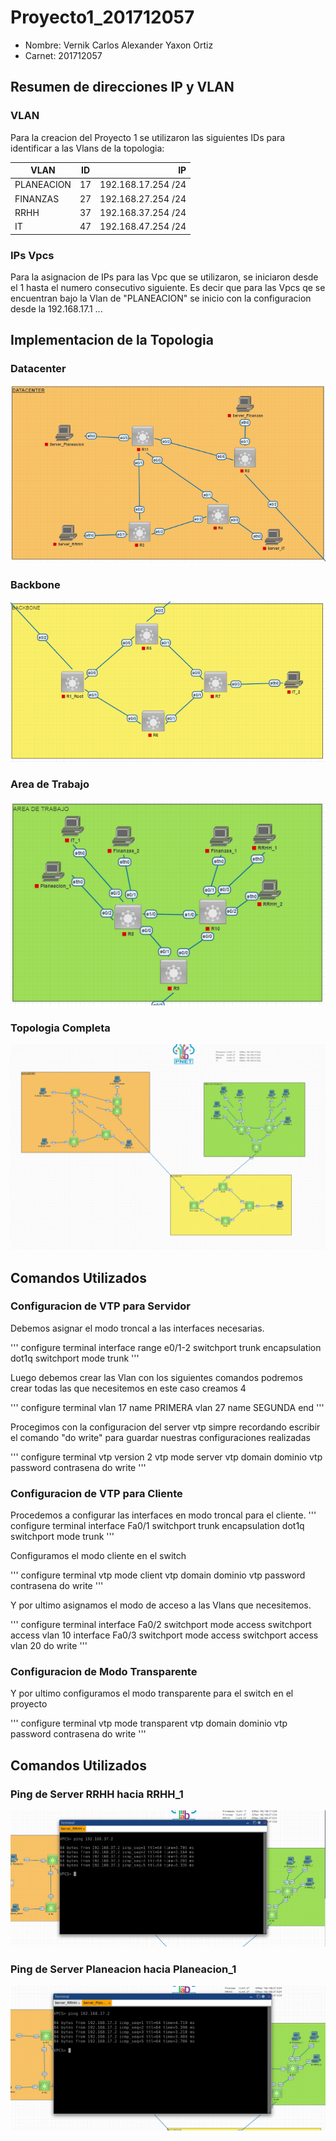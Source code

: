 # Proyecto1_201712057

- Nombre: Vernik Carlos Alexander Yaxon Ortiz
- Carnet: 201712057

## Resumen de direcciones IP y VLAN

### VLAN
Para la creacion del Proyecto 1 se utilizaron las siguientes IDs para identificar a las Vlans de la topologia:

| VLAN   | ID | IP |
|----------|-----|----:|
| PLANEACION     |  17  | 192.168.17.254 /24  |
| FINANZAS |  27  | 192.168.27.254 /24  | 
| RRHH |  37  | 192.168.37.254 /24  |
| IT |  47  | 192.168.47.254 /24  |

### IPs Vpcs
Para la asignacion de IPs para las Vpc que se utilizaron, se iniciaron desde el 1 hasta el numero consecutivo siguiente.
Es decir que para las Vpcs qe se encuentran bajo la Vlan de "PLANEACION" se inicio con la configuracion desde la 192.168.17.1 ...

## Implementacion de la Topologia

### Datacenter

![D](./img/Datacenter.png)

### Backbone

![D](./img/Backbone.png)

### Area de Trabajo

![D](./img/Area_trabajo.png)

### Topologia Completa

![D](./img/Topologia.png)

## Comandos Utilizados

### Configuracion de VTP para Servidor

Debemos asignar el modo troncal a las interfaces necesarias.

'''
configure terminal
interface range e0/1-2
switchport trunk encapsulation dot1q
switchport mode trunk
'''

Luego debemos crear las Vlan con los siguientes comandos podremos crear todas las que necesitemos en este caso creamos 4

'''
configure terminal
vlan 17
name PRIMERA
vlan 27
name SEGUNDA
end
'''

Procegimos con la configuracion del server vtp simpre recordando escribir el comando "do write" para guardar nuestras configuraciones realizadas

'''
configure terminal
vtp version 2
vtp mode server
vtp domain dominio
vtp password contrasena
do write
'''

### Configuracion de VTP para Cliente

Procedemos a configurar las interfaces en modo troncal para el cliente.
'''
configure terminal
interface Fa0/1
switchport trunk encapsulation dot1q
switchport mode trunk
'''

Configuramos el modo cliente en el switch

'''
configure terminal
vtp mode client
vtp domain dominio
vtp password contrasena
do write
'''

Y por ultimo asignamos el modo de acceso a las Vlans que necesitemos.

'''
configure terminal
interface Fa0/2
switchport mode access
switchport access vlan 10
interface Fa0/3
switchport mode access
switchport access vlan 20
do write
'''

### Configuracion de Modo Transparente

Y por ultimo configuramos el modo transparente para el switch en el proyecto

'''
configure terminal
vtp mode transparent
vtp domain dominio
vtp password contrasena
do write
'''

## Comandos Utilizados

### Ping de Server RRHH hacia RRHH_1

![D](./img/Ping_ServerRRHH_RRHH_1.png)

### Ping de Server Planeacion hacia Planeacion_1

![D](./img/Ping_ServerPlaneacion_Planeacion1.png)
